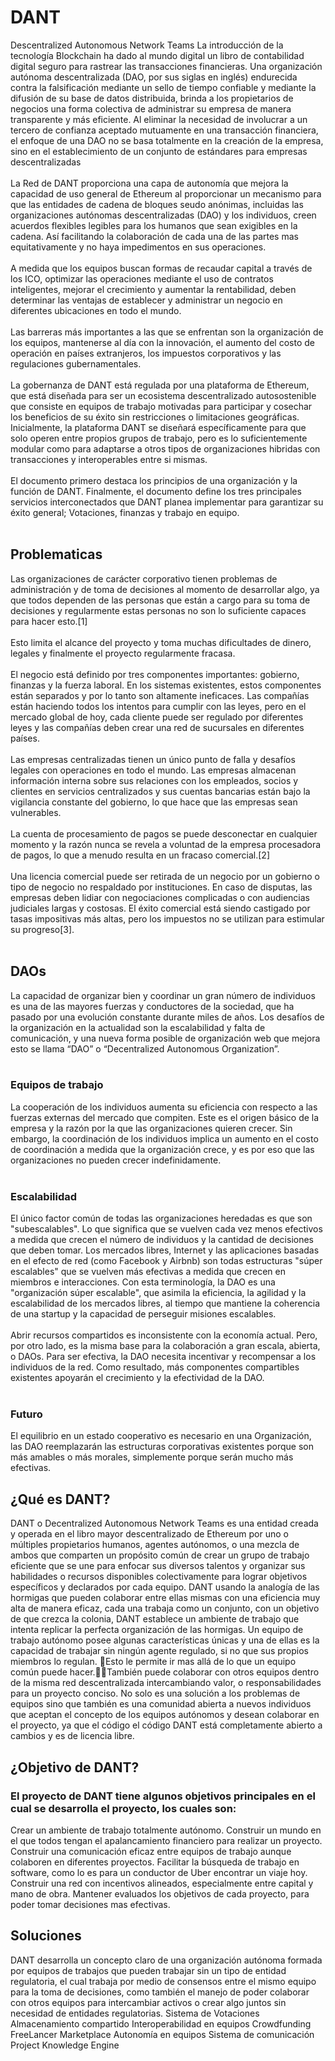 # DANT
Descentralized Autonomous Network Teams
La introducción de la tecnología Blockchain ha dado al mundo digital un libro de contabilidad digital seguro para rastrear las transacciones financieras. Una organización autónoma descentralizada (DAO, por sus siglas en inglés) endurecida contra la falsificación mediante un sello de tiempo confiable y mediante la difusión de su base de datos distribuida, brinda a los propietarios de negocios una forma colectiva de administrar su empresa de manera transparente y más eficiente. Al eliminar la necesidad de involucrar a un tercero de confianza aceptado mutuamente en una transacción financiera, el enfoque de una DAO no se basa totalmente en la creación de la empresa, sino en el establecimiento de un conjunto de estándares para empresas descentralizadas<br><br>
La Red de DANT  proporciona una capa de autonomía que mejora la capacidad de uso general de Ethereum al proporcionar un mecanismo para que las entidades de cadena de bloques seudo anónimas, incluidas las organizaciones autónomas descentralizadas (DAO) y los individuos, creen acuerdos flexibles legibles para los humanos que sean exigibles en la cadena. Así facilitando la colaboración de cada una de las partes mas equitativamente y no haya impedimentos en sus operaciones.<br><br>
A medida que los equipos buscan formas de recaudar capital a través de los ICO, optimizar las operaciones mediante el uso de contratos inteligentes, mejorar el crecimiento y aumentar la rentabilidad, deben determinar las ventajas de establecer y administrar un negocio en diferentes ubicaciones en todo el mundo.<br><br>
Las barreras más importantes a las que se enfrentan son la organización de los equipos, mantenerse al día con la innovación, el aumento del costo de operación en países extranjeros, los impuestos corporativos y las regulaciones gubernamentales. <br><br>
La gobernanza de DANT está regulada por una plataforma de Ethereum, que está diseñada para ser un ecosistema descentralizado autosostenible que consiste en equipos de trabajo motivadas para participar y cosechar los beneficios de su éxito sin restricciones o limitaciones geográficas. Inicialmente, la plataforma DANT se diseñará específicamente para que solo operen entre propios grupos de trabajo, pero es lo suficientemente modular como para adaptarse a otros tipos de organizaciones hibridas con transacciones y interoperables entre si mismas.<br>                 
El documento primero destaca los principios de una organización y la función de DANT. Finalmente, el documento define los tres principales servicios interconectados que DANT planea implementar para garantizar su éxito general; Votaciones, finanzas y trabajo en equipo.<br><br>
<h2>Problematicas</h2>
Las organizaciones de carácter corporativo tienen problemas de administración y de toma de decisiones al momento de desarrollar algo, ya que todos dependen de las  personas que están a cargo para su toma de decisiones y regularmente estas personas no son lo suficiente capaces para hacer esto.[1]<br><br>
Esto limita el alcance del proyecto y toma muchas dificultades de dinero, legales y finalmente el proyecto regularmente fracasa.<br><br>
El negocio está definido por tres componentes importantes: gobierno, finanzas y la fuerza laboral. En los sistemas existentes, estos componentes están separados y por lo tanto son altamente ineficaces. Las compañías están haciendo todos los intentos para cumplir con las leyes, pero en el mercado global de hoy, cada cliente puede ser regulado por diferentes leyes y las compañías deben crear una red de sucursales en diferentes países.<br><br>
Las empresas centralizadas tienen un único punto de falla y desafíos legales con operaciones en todo el mundo. Las empresas almacenan información interna sobre sus relaciones con los empleados, socios y clientes en servicios centralizados y sus cuentas bancarias están bajo la vigilancia constante del gobierno, lo que hace que las empresas sean vulnerables.<br><br>
La cuenta de procesamiento de pagos se puede desconectar en cualquier momento y la razón nunca se revela a voluntad de la empresa procesadora de pagos, lo que a menudo resulta en un fracaso comercial.[2]<br><br>
Una licencia comercial puede ser retirada de un negocio por un gobierno o tipo de negocio no respaldado por instituciones. En caso de disputas, las empresas deben lidiar con negociaciones complicadas o con audiencias judiciales largas y costosas. El éxito comercial está siendo castigado por tasas impositivas más altas, pero los impuestos no se utilizan para estimular su progreso[3].
<br><br>
<h2>DAOs</h2>
La capacidad de organizar bien y coordinar un gran número de individuos es una de las mayores fuerzas y conductores de la sociedad, que ha pasado por una evolución constante durante miles de años. Los desafíos de la organización en la actualidad son la escalabilidad y falta de comunicación, y una nueva forma posible de organización web que  mejora esto se llama “DAO” o “Decentralized Autonomous Organization”.<br><br>
<h3>Equipos de trabajo</h3>
La cooperación de los individuos aumenta su eficiencia con respecto a las fuerzas externas del mercado que compiten. Este es el origen básico de la empresa y la razón por la que las organizaciones quieren crecer. Sin embargo, la coordinación de los individuos implica un aumento en el costo de coordinación a medida que la organización crece, y es por eso que las organizaciones no pueden crecer indefinidamente.<br><br>
<h3>Escalabilidad</h3>El único factor común de todas las organizaciones heredadas es que son "subescalables". Lo que significa que se vuelven cada vez menos efectivos a medida que crecen el número de individuos y la cantidad de decisiones que deben tomar. Los mercados libres, Internet y las aplicaciones basadas en el efecto de red (como Facebook y Airbnb) son todas estructuras "súper escalables" que se vuelven más efectivas a medida que crecen en miembros e interacciones. Con esta terminología, la DAO es una "organización súper escalable", que asimila la eficiencia, la agilidad y la escalabilidad de los mercados libres, al tiempo que mantiene la coherencia de una startup y la capacidad de perseguir misiones escalables.<br><br>
Abrir recursos compartidos es inconsistente con la economía actual. Pero, por otro lado, es la misma base para la colaboración a gran escala, abierta, o DAOs. Para ser efectiva, la DAO necesita incentivar y recompensar a los individuos de la red. Como resultado, más componentes compartibles existentes apoyarán el crecimiento y la efectividad de la DAO. <br><br>
<h3>Futuro</h3>
El equilibrio en un estado cooperativo es necesario en una Organización, las DAO reemplazarán las estructuras corporativas existentes porque son más amables o más morales, simplemente porque serán mucho más efectivas.
<h2>¿Qué es DANT?</h2>
DANT o Decentralized Autonomous Network Teams es una entidad creada y operada en el libro mayor descentralizado de Ethereum por uno o múltiples propietarios humanos, agentes autónomos, o una mezcla de ambos que comparten un propósito común de crear un grupo de trabajo eficiente que se une para enfocar sus diversos talentos y organizar sus habilidades o recursos disponibles colectivamente para lograr objetivos específicos y declarados por cada equipo.
DANT usando la analogía de las hormigas que pueden colaborar entre ellas mismas con una eficiencia muy alta de manera eficaz, cada una trabaja  como un conjunto, con un objetivo de que crezca la colonia, DANT establece un  ambiente de trabajo que intenta replicar la perfecta organización de las hormigas.
Un equipo de trabajo autónomo posee algunas características únicas y una de ellas es la capacidad de trabajar sin ningún agente regulado, si no que sus propios miembros lo regulan. Esto le permite ir mas allá de lo que un equipo común puede hacer.También puede colaborar con otros equipos dentro de la misma red descentralizada intercambiando valor, o responsabilidades para un proyecto conciso.
No solo es una solución a los problemas de equipos sino que también es una comunidad abierta a nuevos individuos que aceptan el concepto de los equipos autónomos y desean colaborar en el proyecto, ya que el código el código DANT está completamente abierto a cambios y es de licencia libre.
<h2>¿Objetivo de DANT?</h2>
<h3>El proyecto de DANT tiene algunos objetivos principales en el cual se desarrolla el proyecto, los cuales son:</h3>
Crear un ambiente de trabajo totalmente autónomo.
Construir un mundo en el que todos tengan el apalancamiento financiero para realizar un proyecto.
Construir una comunicación eficaz entre equipos de trabajo aunque colaboren en diferentes proyectos.
Facilitar la búsqueda de trabajo en software, como lo es para un conductor de Uber encontrar un viaje hoy.
Construir una red con incentivos alineados, especialmente entre capital y mano de obra.
Mantener evaluados los objetivos de cada proyecto, para poder tomar decisiones mas efectivas.
<h2>Soluciones</h2>
DANT desarrolla un concepto claro de una organización autónoma formada por equipos de trabajos que pueden trabajar sin un tipo de entidad regulatoria, el cual trabaja por medio de consensos entre el mismo equipo para la toma de decisiones, como también el manejo de poder colaborar con otros equipos para intercambiar activos o crear algo juntos sin necesidad de entidades regulatorias.
Sistema de Votaciones
Almacenamiento compartido
Interoperabilidad en equipos
Crowdfunding
FreeLancer Marketplace 
Autonomía en equipos
Sistema de comunicación
Project Knowledge Engine
